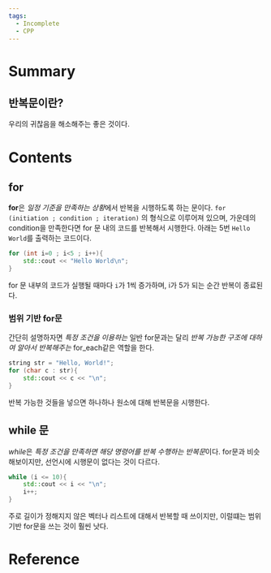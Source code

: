 ```yaml
---
tags:
  - Incomplete
  - CPP
---
```



# Summary

## 반복문이란?

우리의 귀찮음을 해소해주는 좋은 것이다.

# Contents

## for

**for**은 *일정 기준을 만족하는 상황*에서 반복을 시행하도록 하는 문이다.
`for (initiation ; condition ; iteration)` 의 형식으로 이루어져 있으며, 가운데의 condition을 만족한다면 for 문 내의 코드를 반복해서 시행한다. 아래는 5번 `Hello World`를 출력하는 코드이다.

```cpp
for (int i=0 ; i<5 ; i++){
	std::cout << "Hello World\n";
}
```

for 문 내부의 코드가 실행될 때마다 `i`가 1씩 증가하며, i가 5가 되는 순간 반복이 종료된다.

### 범위 기반 for문

간단히 설명하자면 *특정 조건을 이용하는* 일반 for문과는 달리 *반복 가능한 구조에 대하여 알아서 반복해주는* for_each같은 역할을 한다.

```cpp 
string str = "Hello, World!";
for (char c : str){
	std::cout << c << "\n";
}
```

반복 가능한 것들을 넣으면 하나하나 원소에 대해 반복문을 시행한다.

## while 문

*while*은 *특정 조건을 만족하면 해당 명령어를 반복 수행하는 반복문*이다. for문과 비슷해보이지만, 선언시에 시행문이 없다는 것이 다르다. 

```cpp
while (i <= 10){
	std::cout << i << "\n";
	i++;
}
```

주로 길이가 정해지지 않은 벡터나 리스트에 대해서 반복할 때 쓰이지만, 이럴떄는 범위 기반 for문을 쓰는 것이 훨씬 낫다.

# Reference

